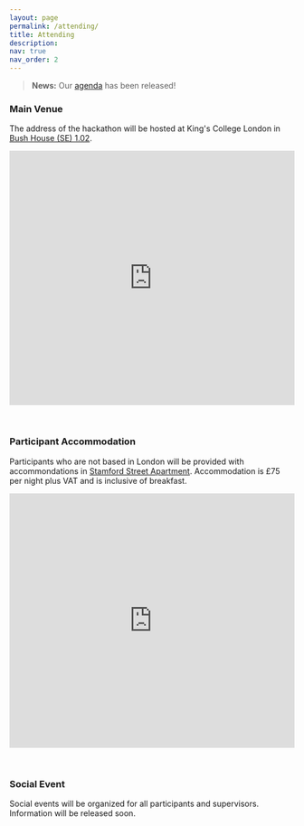 ```yaml
---
layout: page
permalink: /attending/
title: Attending
description: 
nav: true
nav_order: 2
---
```


> **News:** Our [agenda](https://king-s-knowledge-graph-lab.github.io/knowledge-prompting-hackathon/agenda) has been released!

### Main Venue

The address of the hackathon will be hosted at King's College London in [Bush House (SE) 1.02](https://internal.kcl.ac.uk/timetabling/room-info/bush-house/BHSEW1.02).

<iframe src="https://www.google.com/maps/embed?pb=!1m18!1m12!1m3!1d1047.8788606410665!2d-0.11718496323067136!3d51.51248514610677!2m3!1f0!2f0!3f0!3m2!1i1024!2i768!4f13.1!3m3!1m2!1s0x487604b57c3fffff%3A0x7cf28e36d5dddd5d!2sBush%20House!5e0!3m2!1sen!2suk!4v1679275195831!5m2!1sen!2suk" width="100%" height="450" style="border:0;" allowfullscreen="" loading="lazy" referrerpolicy="no-referrer-when-downgrade"></iframe>

&nbsp;

### Participant Accommodation

Participants who are not based in London will be provided with accommondations in [Stamford Street Apartment](https://www.kcl.ac.uk/accommodation/residences/stamford-street-apartments). Accommodation is £75 per night plus VAT and is inclusive of breakfast.

<iframe src="https://www.google.com/maps/embed?pb=!1m18!1m12!1m3!1d2483.424720452363!2d-0.11402608426292782!3d51.505423579634844!2m3!1f0!2f0!3f0!3m2!1i1024!2i768!4f13.1!3m3!1m2!1s0x487604b7468a0b35%3A0xf6c5bfd914f058da!2sStamford%20Street%20Apartments!5e0!3m2!1sen!2suk!4v1679275105438!5m2!1sen!2suk" width="100%" height="450" style="border:0;" allowfullscreen="" loading="lazy" referrerpolicy="no-referrer-when-downgrade"></iframe>

&nbsp;

### Social Event

Social events will be organized for all participants and supervisors. Information will be released soon.